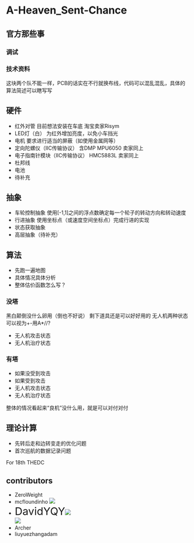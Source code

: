 # A-Heaven_Sent-Chance　
## 官方那些事
### 调试
### 技术资料
这块两个队不能一样，PCB的话实在不行就换布线，代码可以混乱混乱，具体的算法简述可以瞎写写

## 硬件
  - 红外对管 目前想法安装在车底 淘宝卖家Risym
  - LED灯（白） 为红外增加亮度，以免小车挡光
  - 电机 要求进行适当的屏蔽（如使用金属网等）
  - 定向陀螺仪（IIC传输协议） 含DMP MPU6050 卖家同上
  - 电子指南针模块（IIC传输协议） HMC5883L 卖家同上
  - 杜邦线
  - 电池
  - 待补充
  
## 抽象
  - 车轮控制抽象 使用[-1,1]之间的浮点数确定每一个轮子的转动方向和转动速度
  - 行进抽象 使用坐标点（或速度空间坐标点）完成行进的实现
  - 状态获取抽象
  - 高层抽象（待补充）
  
## 算法
  - 先跑一遍地图
  - 具体情况具体分析
  - 整体估价函数怎么写？
  
### 没塔
黑白颠倒没什么卵用（倒也不好说）
剩下道具还是可以好好用的
无人机两种状态可以视为+-用A*//?

  - 无人机攻击状态
  - 无人机治疗状态 
  
### 有塔
  - 如果没受到攻击
  - 如果受到攻击
  - 无人机攻击状态
  - 无人机治疗状态
  
整体的情况看起来“良机”没什么用，就是可以对付对付

## 理论计算
  - 先转后走和边转变走的优化问题
  - 首次巡航的数据记录问题


For 18th THEDC

## contributors
- ZeroWeight
- mcfloundinho
![](https://ws1.sinaimg.cn/large/6af89bc8gw1f8qczc22i9j20k00qot98.jpg)
- <big><big><big><big>DavidYQY</big></big></big></big>![](http://338283.com/uploads/allimg/c151013/1444G3R262G0-BB5.jpg)  
![](https://ws3.sinaimg.cn/large/6af89bc8gw1f8szeo7z1qj20b509qq3b.jpg)
- Archer
- liuyuezhangadam

